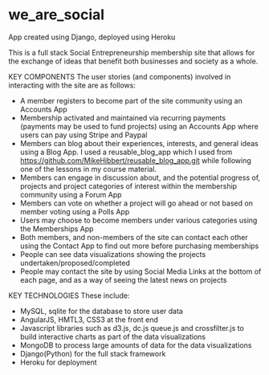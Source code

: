 # we_are_social
App created using Django, deployed using Heroku

This is a full stack Social Entrepreneurship membership site that allows for the exchange of ideas that benefit both businesses and society as a whole.


KEY COMPONENTS
The user stories (and components) involved in interacting with the site are as follows:
*	A member registers to become part of the site community using an Accounts App
*	Membership activated and maintained via recurring payments (payments may be used to fund projects) using an Accounts App where users can pay using Stripe and Paypal
*	Members can blog about their experiences, interests, and general ideas using a Blog App. I used a reusable_blog_app which I used from https://github.com/MikeHibbert/reusable_blog_app.git while following one of the lessons in my course material.
*	Members can engage in discussion about, and the potential progress of, projects and project categories of interest within the membership community using a Forum App
*	Members can vote on whether a project will go ahead or not based on member voting using a Polls App
*	Users may choose to become members under various categories using the Memberships App
*	Both members, and non-members of the site can contact each other using the Contact App to find out more before purchasing memberships
*	People can see data visualizations showing the projects undertaken/proposed/completed
*	People may contact the site by using Social Media Links at the bottom of each page, and as a way of seeing the latest news on projects



KEY TECHNOLOGIES
These include:
*	MySQL, sqlite for the database to store user data
*	AngularJS, HMTL3, CSS3 at the front end
*	Javascript libraries such as d3.js, dc.js queue.js and crossfilter.js to build interactive charts as part of the data visualizations
*	MongoDB to process large amounts of data for the data visualizations
*	Django(Python) for the full stack framework
* Heroku for deployment


